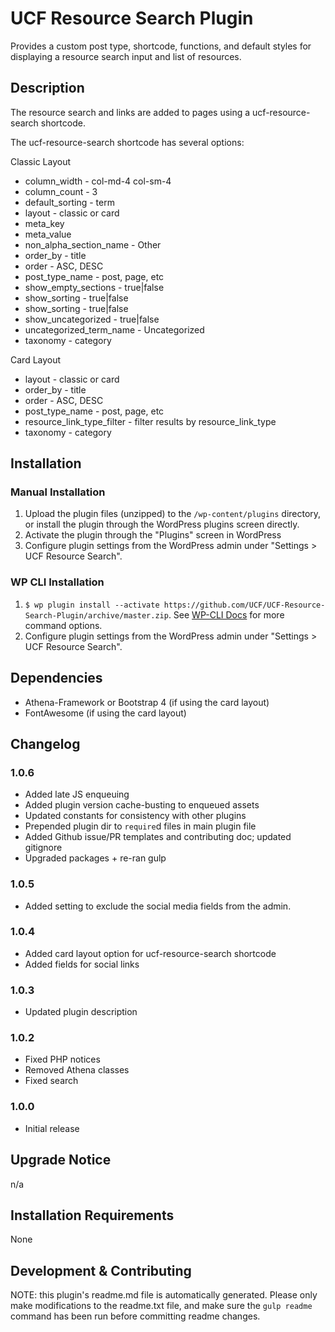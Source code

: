 # UCF Resource Search Plugin #

Provides a custom post type, shortcode, functions, and default styles for displaying a resource search input and list of resources.


## Description ##

The resource search and links are added to pages using a ucf-resource-search shortcode.

The ucf-resource-search shortcode has several options:

Classic Layout
* column_width - col-md-4 col-sm-4
* column_count - 3
* default_sorting - term
* layout - classic or card
* meta_key
* meta_value
* non_alpha_section_name - Other
* order_by - title
* order - ASC, DESC
* post_type_name - post, page, etc
* show_empty_sections - true|false
* show_sorting - true|false
* show_sorting - true|false
* show_uncategorized - true|false
* uncategorized_term_name - Uncategorized
* taxonomy - category

Card Layout
* layout - classic or card
* order_by - title
* order - ASC, DESC
* post_type_name - post, page, etc
* resource_link_type_filter - filter results by resource_link_type
* taxonomy - category

## Installation ##

### Manual Installation ###
1. Upload the plugin files (unzipped) to the `/wp-content/plugins` directory, or install the plugin through the WordPress plugins screen directly.
2. Activate the plugin through the "Plugins" screen in WordPress
3. Configure plugin settings from the WordPress admin under "Settings > UCF Resource Search".

### WP CLI Installation ###
1. `$ wp plugin install --activate https://github.com/UCF/UCF-Resource-Search-Plugin/archive/master.zip`.  See [WP-CLI Docs](http://wp-cli.org/commands/plugin/install/) for more command options.
2. Configure plugin settings from the WordPress admin under "Settings > UCF Resource Search".

## Dependencies ##

* Athena-Framework or Bootstrap 4 (if using the card layout)
* FontAwesome (if using the card layout)

## Changelog ##

### 1.0.6 ###
* Added late JS enqueuing
* Added plugin version cache-busting to enqueued assets
* Updated constants for consistency with other plugins
* Prepended plugin dir to `require`d files in main plugin file
* Added Github issue/PR templates and contributing doc; updated gitignore
* Upgraded packages + re-ran gulp

### 1.0.5 ###
* Added setting to exclude the social media fields from the admin.

### 1.0.4 ###
* Added card layout option for ucf-resource-search shortcode
* Added fields for social links

### 1.0.3 ###
* Updated plugin description

### 1.0.2 ###
* Fixed PHP notices
* Removed Athena classes
* Fixed search

### 1.0.0 ###
* Initial release


## Upgrade Notice ##

n/a


## Installation Requirements ##

None


## Development & Contributing ##

NOTE: this plugin's readme.md file is automatically generated.  Please only make modifications to the readme.txt file, and make sure the `gulp readme` command has been run before committing readme changes.
